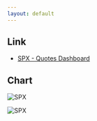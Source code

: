 ```yaml
---
layout: default
---
```


## Link

- [SPX - Quotes Dashboard](https://www.cboe.com/delayed_quotes/spx)

## Chart

![SPX](https://www.ivolatility.com/nchart.j?charts=price&1=ticker*SPX)

![SPX](https://www.ivolatility.com/nchart.j?charts=volatility&1=ticker*SPX)

